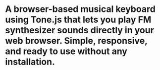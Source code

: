 # A browser-based musical keyboard using Tone.js that lets you play FM synthesizer sounds directly in your web browser. Simple, responsive, and ready to use without any installation.
